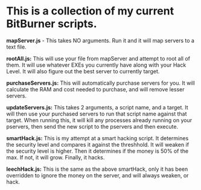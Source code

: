 # This is a collection of my current BitBurner scripts.

**mapServer.js** - This takes NO arguments.  Run it and it will map servers to a text file.

**rootAll.js:** This will use your file from mapServer and attempt to root all of them.
                It will use whatever EXEs you currently have along with your Hack Level.
                It will also figure out the best server to currently target.

**purchaseServers.js:** This will automatically purchase servers for you.  It will 
                        calculate the RAM and cost needed to purchase, and will remove 
                        lesser servers.

**updateServers.js:** This takes 2 arguments, a script name, and a target.  It will then use
                      your purchased servers to run that script name against that target.
                      When running this, it will kill any processes already running on your
                      pservers, then send the new script to the pservers and then execute.

**smartHack.js:** This is my attempt at a smart hacking script.  It determines the security 
                  level and compares it against the threshhold.  It will weaken if the 
                  security level is higher.  Then it determines if the money is 50% of the 
                  max.  If not, it will grow.  Finally, it hacks.

**leechHack.js:** This is the same as the above smartHack, only it has been overridden to 
                  ignore the money on the server, and will always weaken, or hack.
